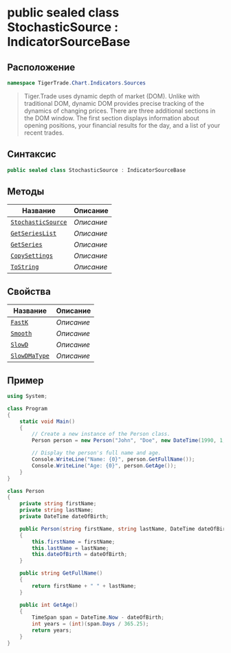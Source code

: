 
# public sealed class StochasticSource : IndicatorSourceBase
## Расположение
```csharp
namespace TigerTrade.Chart.Indicators.Sources
```



> Tiger.Trade uses dynamic depth of market (DOM). Unlike with traditional DOM, dynamic DOM provides precise tracking of the dynamics of changing prices. There are three additional sections in the DOM window. The first section displays information about opening positions, your financial results for the day, and a list of your recent trades.

## Синтаксис
```csharp
public sealed class StochasticSource : IndicatorSourceBase
```


## Методы
| Название | Описание |
| --- | --- |
| [`StochasticSource`](./StochasticSource.cs/metody/StochasticSource.md) | *Описание* |
| [`GetSeriesList`](./StochasticSource.cs/metody/GetSeriesList.md) | *Описание* |
| [`GetSeries`](./StochasticSource.cs/metody/GetSeries.md) | *Описание* |
| [`CopySettings`](./StochasticSource.cs/metody/CopySettings.md) | *Описание* |
| [`ToString`](./StochasticSource.cs/metody/ToString.md) | *Описание* |

## Свойства
| Название | Описание |
| --- | --- |
| [`FastK`](./StochasticSource.cs/svoistva/FastK.md) | *Описание* |
| [`Smooth`](./StochasticSource.cs/svoistva/Smooth.md) | *Описание* |
| [`SlowD`](./StochasticSource.cs/svoistva/SlowD.md) | *Описание* |
| [`SlowDMaType`](./StochasticSource.cs/svoistva/SlowDMaType.md) | *Описание* |


## Пример
```csharp
using System;

class Program
{
    static void Main()
    {
        // Create a new instance of the Person class.
        Person person = new Person("John", "Doe", new DateTime(1990, 1, 1));

        // Display the person's full name and age.
        Console.WriteLine("Name: {0}", person.GetFullName());
        Console.WriteLine("Age: {0}", person.GetAge());
    }
}

class Person
{
    private string firstName;
    private string lastName;
    private DateTime dateOfBirth;

    public Person(string firstName, string lastName, DateTime dateOfBirth)
    {
        this.firstName = firstName;
        this.lastName = lastName;
        this.dateOfBirth = dateOfBirth;
    }

    public string GetFullName()
    {
        return firstName + " " + lastName;
    }

    public int GetAge()
    {
        TimeSpan span = DateTime.Now - dateOfBirth;
        int years = (int)(span.Days / 365.25);
        return years;
    }
}
```

